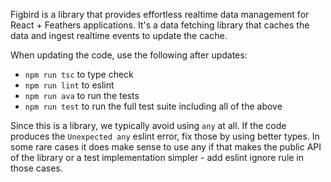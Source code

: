 Figbird is a library that provides effortless realtime data management for React + Feathers applications. It's a data fetching library that caches the data and ingest realtime events to update the cache.

When updating the code, use the following after updates:
* `npm run tsc` to type check
* `npm run lint` to eslint
* `npm run ava` to run the tests
* `npm run test` to run the full test suite including all of the above

Since this is a library, we typically avoid using `any` at all. If the code produces the `Unexpected any` eslint error, fix those by using better types. In some rare cases it does make sense to use any if that makes the public API of the library or a test implementation simpler - add eslint ignore rule in those cases.
